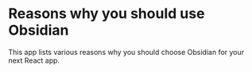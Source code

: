 # Reasons why you should use Obsidian

This app lists various reasons why you should choose Obsidian for your next React app.
